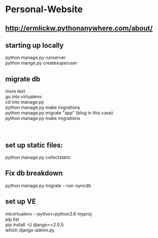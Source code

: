 # Personal-Website
## http://ermlickw.pythonanywhere.com/about/
## starting up locally
python manage.py runserver <br />
python mange.py createsuperuser
## migrate db
more text <br />
go into virtualenv: <br />
cd into manage.py <br />
python manage.py make migrations <br />
python manage.py migrate "app" (blog in this case) <br />
python manage.py make migrations <br />
<br /><br />
## set up static files:
python manage.py collectstatic
## Fix db breakdown
python manage.py migrate --run-syncdb <br />
## set up VE
mkvirtualenv --python=python3.6 myproj <br />
pip list <br />
pip install -U django==2.0.5 <br />
which django-admin.py

